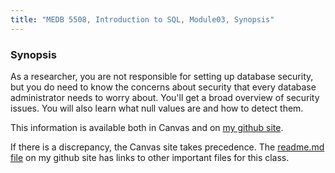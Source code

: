 ```yaml
---
title: "MEDB 5508, Introduction to SQL, Module03, Synopsis"
---
```


<!--This file was created on 2021-08-21-->

### Synopsis

As a researcher, you are not responsible for setting up database security, but you do need to know the concerns about security that every database administrator needs to worry about. You'll get a broad overview of security issues. You will also learn what null values are and how to detect them.

<!---my git--->
This information is available both in Canvas and on [my github site][thisf].

If there is a discrepancy, the Canvas site takes precedence. The [readme.md file][mygit] on my github site has links to other important files for this class.

[thisf]: https://github.com/pmean/introduction-to-sql/blob/master/modules/5508-03-synopsis.md
[mygit]: https://github.com/pmean/introduction-to-sql/blob/master/README.md
<!---my git--->

